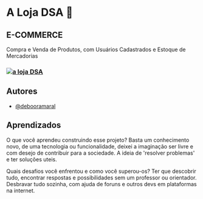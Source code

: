 
# A Loja DSA 🚀 

## E-COMMERCE

Compra e Venda de Produtos, com Usuários Cadastrados e Estoque de Mercadorias

### [![a loja DSA](https://img.shields.io/badge/Instagram-E4405F?style=for-the-badge&logo=instagram&logoColor=white)](https://www.instagram.com/alojadsa/)

## Autores

- [@debooramaral](https://github.com/debooramaral)


## Aprendizados

O que você aprendeu construindo esse projeto? 
Basta um conhecimento novo, de uma tecnologia ou funcionalidade, deixei a imaginação ser livre e com desejo de contribuir para a sociedade. A ideia de 'resolver problemas' e ter soluções uteis. 

Quais desafios você enfrentou e como você superou-os?
Ter que descobrir tudo, encontrar respostas e possibilidades sem um professor ou orientador. Desbravar tudo sozinha, com ajuda de foruns e outros devs em plataformas na internet.




